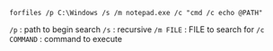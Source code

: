`forfiles /p C:\Windows /s /m notepad.exe /c "cmd /c echo @PATH"`

`/p` : path to begin search
`/s` : recursive
`/m FILE` : FILE to search for
`/c COMMAND` : command to execute